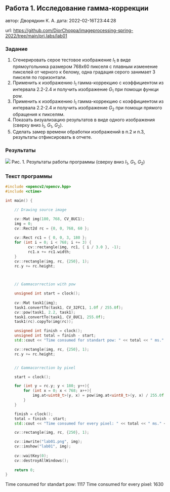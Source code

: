 ## Работа 1. Исследование гамма-коррекции
автор: Дворядкин К. А.
дата: 2022-02-16T23:44:28

url: https://github.com/DiorChoppa/imageprocessing-spring-2022/tree/main/prj.labs/lab01

### Задание
1. Сгенерировать серое тестовое изображение $I_1$ в виде прямоугольника размером 768х60 пикселя с плавным изменение пикселей от черного к белому, одна градация серого занимает 3 пикселя по горизонтали.
2. Применить  к изображению $I_1$ гамма-коррекцию с коэффициентом из интервала 2.2-2.4 и получить изображение $G_1$ при помощи функци pow.
3. Применить  к изображению $I_1$ гамма-коррекцию с коэффициентом из интервала 2.2-2.4 и получить изображение $G_2$ при помощи прямого обращения к пикселям.
4. Показать визуализацию результатов в виде одного изображения (сверху вниз $I_1$, $G_1$, $G_2$).
5. Сделать замер времени обработки изображений в п.2 и п.3, результаты отфиксировать в отчете.

### Результаты

![](lab01.png)
Рис. 1. Результаты работы программы (сверху вниз $I_1$, $G_1$, $G_2$)

### Текст программы

```cpp
#include <opencv2/opencv.hpp>
#include <ctime>

int main() {

	// Drawing source image

	cv::Mat img(180, 768, CV_8UC1);
	img = 0;
	cv::Rect2d rc = {0, 0, 768, 60 };
	
	cv::Rect rc1 = { 0, 0, 3, 180 };
	for (int i = 0; i < 768; i += 3) {
		  cv::rectangle(img, rc1, { i / 3.0 }, -1);
		  rc1.x += rc1.width;
	}
	cv::rectangle(img, rc, {250}, 1);
	rc.y += rc.height;
	


	// Gammacorrection with pow

	unsigned int start = clock();
	
	cv::Mat task1{img};
	task1.convertTo(task1, CV_32FC1, 1.0f / 255.0f);
	cv::pow(task1, 2.2, task1);
	task1.convertTo(task1, CV_8UC1, 255.0f);
	task1(rc).copyTo(img(rc));

	unsigned int finish = clock();
	unsigned int total = finish - start;
	std::cout << "Time consumed for standart pow: " << total << " ms." << std::endl;

	cv::rectangle(img, rc, {250}, 1);
	rc.y += rc.height;


	// Gammacorrection by pixel

	start = clock();

	for (int y = rc.y; y < 180; y++){
		for (int x = 0; x < 768; x++){
			img.at<uint8_t>(y, x) = pow(img.at<uint8_t>(y, x) / 255.0f, 2.4) * 255.0f;
		}
	}

	finish = clock();
	total = finish - start;
	std::cout << "Time consumed for every pixel: " << total << " ms." << std::endl;

	cv::rectangle(img, rc, {250}, 1);

	cv::imwrite("lab01.png", img);
	cv::imshow("lab01", img);
	
	cv::waitKey(0);
	cv::destroyAllWindows();
	
	return 0;
}

```

Time consumed for standart pow: 1117
Time consumed for every pixel: 1630
